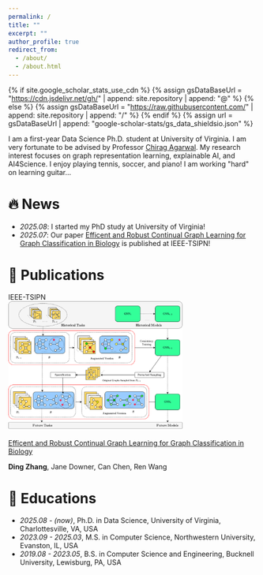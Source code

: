 ```yaml
---
permalink: /
title: ""
excerpt: ""
author_profile: true
redirect_from: 
  - /about/
  - /about.html
---
```


{% if site.google_scholar_stats_use_cdn %}
{% assign gsDataBaseUrl = "https://cdn.jsdelivr.net/gh/" | append: site.repository | append: "@" %}
{% else %}
{% assign gsDataBaseUrl = "https://raw.githubusercontent.com/" | append: site.repository | append: "/" %}
{% endif %}
{% assign url = gsDataBaseUrl | append: "google-scholar-stats/gs_data_shieldsio.json" %}

<span class='anchor' id='about-me'></span>

I am a first-year Data Science Ph.D. student at University of Virginia. I am very fortunate to be advised by Professor [Chirag Agarwal](https://chirag-agarwall.github.io/). My research interest focuses on graph representation learning, explainable AI, and AI4Science. I enjoy playing tennis, soccer, and piano! I am working "hard" on learning guitar...


# 🔥 News
- *2025.08*: I started my PhD study at University of Virginia!
- *2025.07*: Our paper [Efficent and Robust Continual Graph Learning for Graph Classification in Biology](https://ieeexplore.ieee.org/abstract/document/11095837) is published at IEEE-TSIPN!

# 📝 Publications 

<div class='paper-box'><div class='paper-box-image'><div><div class="badge">IEEE-TSIPN</div><img src='images/pscgl_rebuttal.png' alt="sym" width="70%"></div></div>
<div class='paper-box-text' markdown="1">

[Efficent and Robust Continual Graph Learning for Graph Classification in Biology](https://ieeexplore.ieee.org/abstract/document/11095837)

**Ding Zhang**, Jane Downer, Can Chen, Ren Wang

</div>
</div>


# 📖 Educations
- *2025.08 - (now)*, Ph.D. in Data Science, University of Virginia, Charlottesville, VA, USA
- *2023.09 - 2025.03*, M.S. in Computer Science, Northwestern University, Evanston, IL, USA
- *2019.08 - 2023.05*, B.S. in Computer Science and Engineering, Bucknell University, Lewisburg, PA, USA


